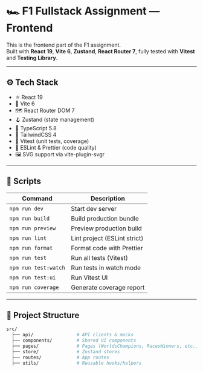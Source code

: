 # 🏎 F1 Fullstack Assignment — Frontend

This is the frontend part of the F1 assignment.  
Built with **React 19**, **Vite 6**, **Zustand**, **React Router 7**, fully tested with **Vitest** and **Testing Library**.

---

## ⚙️ Tech Stack

- ⚛️ React 19
- 🚀 Vite 6
- 🗺 React Router DOM 7
- 🪝 Zustand (state management)
- 🎯 TypeScript 5.8
- 🎨 TailwindCSS 4
- 🧪 Vitest (unit tests, coverage)
- 🧹 ESLint & Prettier (code quality)
- 🖼 SVG support via vite-plugin-svgr

---

## 🚀 Scripts

| Command              | Description                  |
| -------------------- | ---------------------------- |
| `npm run dev`        | Start dev server             |
| `npm run build`      | Build production bundle      |
| `npm run preview`    | Preview production build     |
| `npm run lint`       | Lint project (ESLint strict) |
| `npm run format`     | Format code with Prettier    |
| `npm run test`       | Run all tests (Vitest)       |
| `npm run test:watch` | Run tests in watch mode      |
| `npm run test:ui`    | Run Vitest UI                |
| `npm run coverage`   | Generate coverage report     |

---

## 🏁 Project Structure

```bash
src/
  ├── api/                # API clients & mocks
  ├── components/         # Shared UI components
  ├── pages/              # Pages (WorldsChampions, RacesWinners, etc.)
  ├── store/              # Zustand stores
  ├── routes/             # App routes
  ├── utils/              # Reusable hooks/helpers
```
